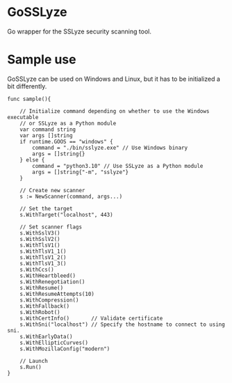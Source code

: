# GoSSLyze
Go wrapper for the SSLyze security scanning tool.


# Sample use
GoSSLyze can be used on Windows and Linux, but it has to be initialized a bit differently.

```
func sample(){

	// Initialize command depending on whether to use the Windows executable 
	// or SSLyze as a Python module
	var command string
	var args []string
	if runtime.GOOS == "windows" {
		command = "./bin/sslyze.exe" // Use Windows binary
		args = []string{}
	} else {
		command = "python3.10" // Use SSLyze as a Python module
		args = []string{"-m", "sslyze"}
	}

	// Create new scanner
	s := NewScanner(command, args...)

	// Set the target
	s.WithTarget("localhost", 443)

	// Set scanner flags
	s.WithSslV3()
	s.WithSslV2()
	s.WithTlsV1()
	s.WithTlsV1_1()
	s.WithTlsV1_2()
	s.WithTlsV1_3()
	s.WithCcs()
	s.WithHeartbleed()
	s.WithRenegotiation()
	s.WithResume()
	s.WithResumeAttempts(10)
	s.WithCompression()
	s.WithFallback()
	s.WithRobot()
	s.WithCertInfo()       // Validate certificate
	s.WithSni("localhost") // Specify the hostname to connect to using sni.
	s.WithEarlyData()
	s.WithEllipticCurves()
	s.WithMozillaConfig("modern")

	// Launch
	s.Run()
}
```
